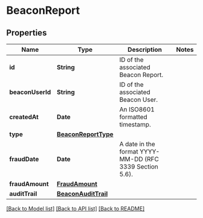 # BeaconReport

## Properties
Name | Type | Description | Notes
------------ | ------------- | ------------- | -------------
**id** | **String** | ID of the associated Beacon Report. | 
**beaconUserId** | **String** | ID of the associated Beacon User. | 
**createdAt** | **Date** | An ISO8601 formatted timestamp. | 
**type** | [**BeaconReportType**](BeaconReportType.md) |  | 
**fraudDate** | **Date** | A date in the format YYYY-MM-DD (RFC 3339 Section 5.6). | 
**fraudAmount** | [**FraudAmount**](FraudAmount.md) |  | 
**auditTrail** | [**BeaconAuditTrail**](BeaconAuditTrail.md) |  | 

[[Back to Model list]](../README.md#documentation-for-models) [[Back to API list]](../README.md#documentation-for-api-endpoints) [[Back to README]](../README.md)


